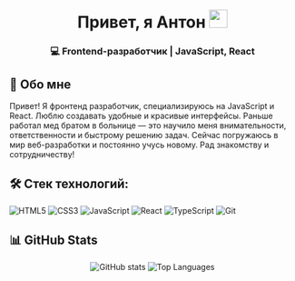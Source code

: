 <h1 align="center">Привет, я Антон</a> 
<img src="https://github.com/blackcater/blackcater/raw/main/images/Hi.gif" height="32"/></h1>
<h3 align="center">💻 Frontend-разработчик | JavaScript, React</h3>

## 👋 Обо мне

Привет! Я фронтенд разработчик, специализируюсь на JavaScript и React. Люблю создавать удобные и красивые интерфейсы. Раньше работал мед братом в больнице — это научило меня внимательности, ответственности и быстрому решению задач. Сейчас погружаюсь в мир веб-разработки и постоянно учусь новому. Рад знакомству и сотрудничеству!

## 🛠️ Стек технологий:

<p>
    <img alt="HTML5" src="https://img.shields.io/badge/HTML5-E34F26?style=for-the-badge&logo=html5&logoColor=white" />
    <img alt="CSS3" src="https://img.shields.io/badge/CSS3-1572B6?style=for-the-badge&logo=css3&logoColor=white" />
    <img alt="JavaScript" src="https://img.shields.io/badge/JavaScript-F7DF1E?style=for-the-badge&logo=javascript&logoColor=black" />
    <img alt="React" src="https://img.shields.io/badge/React-20232A?style=for-the-badge&logo=react&logoColor=#61DAFB" />
    <img alt="TypeScript" src="https://img.shields.io/badge/TypeScript-3178C6?style=for-the-badge&logo=typescript&logoColor=white" />
    <img alt="Git" src="https://img.shields.io/badge/Git-F05032?style=for-the-badge&logo=git&logoColor=white" />
</p>

## 📊 GitHub Stats

<p align="center">
  <img alt="GitHub stats" src="https://github-readme-stats.vercel.app/api?username=l4ught3r&show_icons=true&theme=tokyonight" />
  <img alt="Top Languages" src="https://github-readme-stats.vercel.app/api/top-langs/?username=l4ught3r&layout=compact&theme=tokyonight" />
</p>
